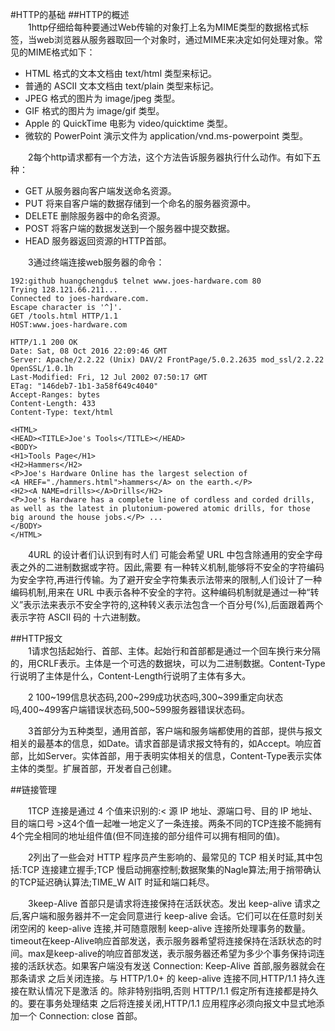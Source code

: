 #HTTP的基础
##HTTP的概述</br>
&emsp;&emsp;1http仔细给每种要通过Web传输的对象打上名为MIME类型的数据格式标签，当web浏览器从服务器取回一个对象时，通过MIME来决定如何处理对象。常见的MIME格式如下：</br>
* HTML 格式的文本文档由 text/html 类型来标记。
* 普通的 ASCII 文本文档由 text/plain 类型来标记。
* JPEG 格式的图片为 image/jpeg 类型。
* GIF 格式的图片为 image/gif 类型。
* Apple 的 QuickTime 电影为 video/quicktime 类型。
*  微软的 PowerPoint 演示文件为 application/vnd.ms-powerpoint 类型。
    
&emsp;&emsp;2每个http请求都有一个方法，这个方法告诉服务器执行什么动作。有如下五种：</br>
* GET 从服务器向客户端发送命名资源。
* PUT 将来自客户端的数据存储到一个命名的服务器资源中。
* DELETE 删除服务器中的命名资源。
* POST 将客户端的数据发送到一个服务器中提交数据。
* HEAD 服务器返回资源的HTTP首部。

&emsp;&emsp;3通过终端连接web服务器的命令：</br>
```
192:github huangchengdu$ telnet www.joes-hardware.com 80
Trying 128.121.66.211...
Connected to joes-hardware.com.
Escape character is '^]'.
GET /tools.html HTTP/1.1
HOST:www.joes-hardware.com

HTTP/1.1 200 OK
Date: Sat, 08 Oct 2016 22:09:46 GMT
Server: Apache/2.2.22 (Unix) DAV/2 FrontPage/5.0.2.2635 mod_ssl/2.2.22 OpenSSL/1.0.1h
Last-Modified: Fri, 12 Jul 2002 07:50:17 GMT
ETag: "146deb7-1b1-3a58f649c4040"
Accept-Ranges: bytes
Content-Length: 433
Content-Type: text/html

<HTML>
<HEAD><TITLE>Joe's Tools</TITLE></HEAD>
<BODY>
<H1>Tools Page</H1>
<H2>Hammers</H2>
<P>Joe's Hardware Online has the largest selection of 
<A HREF="./hammers.html">hammers</A> on the earth.</P>
<H2><A NAME=drills></A>Drills</H2>
<P>Joe's Hardware has a complete line of cordless and corded drills,
as well as the latest in plutonium-powered atomic drills, for those
big around the house jobs.</P> ...
</BODY>
</HTML>
```
   
&emsp;&emsp;4URL 的设计者们认识到有时人们 可能会希望 URL 中包含除通用的安全字母表之外的二进制数据或字符。因此,需要 有一种转义机制,能够将不安全的字符编码为安全字符,再进行传输。为了避开安全字符集表示法带来的限制,人们设计了一种编码机制,用来在 URL 中表示各种不安全的字符。这种编码机制就是通过一种“转义”表示法来表示不安全字符的,这种转义表示法包含一个百分号(%),后面跟着两个表示字符 ASCII 码的 十六进制数。</br>

##HTTP报文</br>
&emsp;&emsp;1请求包括起始行、首部、主体。起始行和首部都是通过一个回车换行来分隔的，用CRLF表示。主体是一个可选的数据块，可以为二进制数据。Content-Type行说明了主体是什么，Content-Length行说明了主体有多大。

&emsp;&emsp;2 100~199信息状态码,200~299成功状态吗,300~399重定向状态吗,400~499客户端错误状态码,500~599服务器错误状态码。 

&emsp;&emsp;3首部分为五种类型，通用首部，客户端和服务端都使用的首部，提供与报文相关的最基本的信息，如Date。请求首部是请求报文特有的，如Accept。响应首部，比如Server。实体首部，用于表明实体相关的信息，Content-Type表示实体主体的类型。扩展首部，开发者自己创建。

##链接管理</br>

&emsp;&emsp;1TCP 连接是通过 4 个值来识别的:< 源 IP 地址、源端口号、目的 IP 地址、目的端口号 >这4个值一起唯一地定义了一条连接。两条不同的TCP连接不能拥有4个完全相同的地址组件值(但不同连接的部分组件可以拥有相同的值)。

&emsp;&emsp;2列出了一些会对 HTTP 程序员产生影响的、最常见的 TCP 相关时延,其中包括:TCP 连接建立握手;TCP 慢启动拥塞控制;数据聚集的Nagle算法;用于捎带确认的TCP延迟确认算法;TIME_W AIT 时延和端口耗尽。


&emsp;&emsp;3keep-Alive 首部只是请求将连接保持在活跃状态。发出 keep-alive 请求之 后,客户端和服务器并不一定会同意进行 keep-alive 会话。它们可以在任意时刻关 闭空闲的 keep-alive 连接,并可随意限制 keep-alive 连接所处理事务的数量。timeout在keep-Alive响应首部发送，表示服务器希望将连接保持在活跃状态的时间。max是keep-alive的响应首部发送，表示服务器还希望为多少个事务保持词连接的活跃状态。如果客户端没有发送 Connection: Keep-Alive 首部,服务器就会在那条请求 之后关闭连接。与 HTTP/1.0+ 的 keep-alive 连接不同,HTTP/1.1 持久连接在默认情况下是激活 的。除非特别指明,否则 HTTP/1.1 假定所有连接都是持久的。要在事务处理结束 之后将连接关闭,HTTP/1.1 应用程序必须向报文中显式地添加一个 Connection: close 首部。














